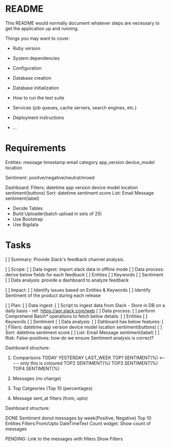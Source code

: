 # README

This README would normally document whatever steps are necessary to get the
application up and running.

Things you may want to cover:

* Ruby version

* System dependencies

* Configuration

* Database creation

* Database initialization

* How to run the test suite

* Services (job queues, cache servers, search engines, etc.)

* Deployment instructions

* ...


# Requirements

Entities:
message
timestamp
email
category
app_version
device_model
location

Sentiment:
positve/negative/neutral/mixed


Dashboard:
	Filters:
		datetime
		app version
		device model
		location
		sentiment(buttons)
	Sort:
		datetime
		sentiment score
	List:
		Email
		Message
		sentiment(label)

- Decide Tables
- Build Uploader(batch upload in sets of 25)
- Use Bootstrap
- Use Bigdata




# Tasks

[ ] Summary: Provide Slack's feedback channel analysis.

[ ] Scope:
	[ ] Data ingest: import slack data in offline mode
	[ ] Data process: derive below fields for each feedback
		[ ] Entities
		[ ] Keywords
		[ ] Sentiment
	[ ] Data analysis: provide a dashboard to analyze feedback

[ ] Impact:
	[ ] Identify issues based on Entities & Keywords
	[ ] Identify Sentiment of the product during each release

[ ] Plan:
	[ ] Data ingest:
		[ ] Script to ingest data from Slack
			- Store in DB on a daily basis
			- ref: https://api.slack.com/web
	[ ] Data process:
		[ ] perform Comprehend Batch* operations to fetch below details:
			[ ] Entities
			[ ] Keywords
			[ ] Sentiment
	[ ] Data analysis:
		[ ] Dahboard has below features:
			[ ] Filters:
				datetime
				app version
				device model
				location
				sentiment(buttons)
			[ ] Sort:
				datetime
				sentiment score
			[ ] List:
				Email
				Message
				sentiment(label)
[ ] Risk:
	False-positives: how do we ensure Sentiment analysis is correct?


Dashboard structure:
1) Comparisons
TODAY 				YESTERDAY 					LAST_WEEK
TOP1 SENTIMENT(%) <----- only this is coloured
TOP2 SENTIMENT(%)
TOP3 SENTIMENT(%)
TOP4 SENTIMENT(%)

2) Messages (no change)

3) Top Catgeories (Top 10 (percentages)

4) Message sent_at filters (from, upto)



Dashboard structure:

DONE
Sentiment donut
messages by week(Positive, Negative)
Top 10 Entities
Filters:From/Upto DateTimeText
Count widget: Show count of messages

PENDING:
Link to the messages with filters
Show Filters
